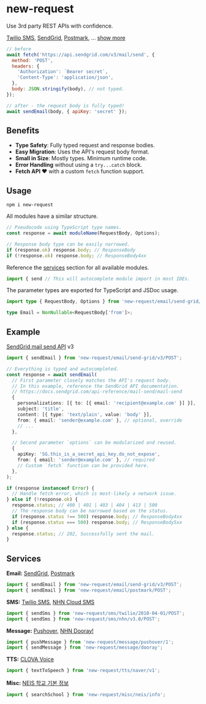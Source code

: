 [CLOVA Voice]: https://www.ncloud.com/product/aiService/clovaVoice
[NEIS 학교 기본 정보]: https://open.neis.go.kr/portal/data/service/selectServicePage.do?infId=OPEN17020190531110010104913&infSeq=2
[NHN Cloud SMS]: https://docs.nhncloud.com/ko/Notification/SMS/ko/Overview/
[NHN Dooray!]: https://dooray.com/
[Postmark]: https://postmarkapp.com/
[Pushover]: https://pushover.net/
[SendGrid]: https://sendgrid.com/
[Twilio SMS]: https://www.twilio.com/

# new-request

Use 3rd party REST APIs with confidence.

[Twilio SMS], [SendGrid], [Postmark], … [show more](#services)

```js
// before
await fetch('https://api.sendgrid.com/v3/mail/send', {
  method: 'POST',
  headers: {
    'Authorization': `Bearer secret`,
    'Content-Type': 'application/json',
  },
  body: JSON.stringify(body), // not typed.
});

// after - the request body is fully typed!
await sendEmail(body, { apiKey: 'secret' });
```

## Benefits

- **Type Safety**: Fully typed request and response bodies.
- **Easy Migration**: Uses the API's request body format.
- **Small in Size**: Mostly types. Minimum runtime code.
- **Error Handling** without using a `try...catch` block.
- **Fetch API ❤️** with a custom `fetch` function support.

## Usage

```shell
npm i new-request
```

All modules have a similar structure.

```ts
// Pseudocode using TypeScript type names.
const response = await moduleName(RequestBody, Options);

// Response body type can be easily narrowed.
if (response.ok) response.body; // ResponseBody
if (!response.ok) response.body; // ResponseBody4xx
```

Reference the [services](#services) section for all available modules.

```ts
import { send // This will autocomplete module import in most IDEs.
```

The parameter types are exported for TypeScript and JSDoc usage.

```ts
import type { RequestBody, Options } from 'new-request/email/send-grid/v3/POST';

type Email = NonNullable<RequestBody['from']>;
```

## Example

[SendGrid mail send API](https://www.twilio.com/docs/sendgrid/api-reference/mail-send/mail-send) v3

```ts
import { sendEmail } from 'new-request/email/send-grid/v3/POST';

// Everything is typed and autocompleted.
const response = await sendEmail(
  // First parameter closely matches the API's request body.
  // In this example, reference the SendGrid API documentation.
  // https://docs.sendgrid.com/api-reference/mail-send/mail-send
  {
    personalizations: [{ to: [{ email: 'recipient@example.com' }] }],
    subject: 'title',
    content: [{ type: 'text/plain', value: 'body' }],
    from: { email: 'sender@example.com' }, // optional, override
    // ...
  },

  // Second parameter `options` can be modularized and reused.
  {
    apiKey: 'SG.this_is_a_secret_api_key.do_not_expose',
    from: { email: 'sender@example.com' }, // required
    // Custom `fetch` function can be provided here.
  },
);

if (response instanceof Error) {
  // Handle fetch error, which is most-likely a network issue.
} else if (!response.ok) {
  response.status; // 400 | 401 | 403 | 404 | 413 | 500
  // The response body can be narrowed based on the status.
  if (response.status !== 500) response.body; // ResponseBody4xx
  if (response.status === 500) response.body; // ResponseBody5xx
} else {
  response.status; // 202, Successfully sent the mail.
}
```

## Services

**Email:** [SendGrid], [Postmark]

```js
import { sendEmail } from 'new-request/email/send-grid/v3/POST';
import { sendEmail } from 'new-request/email/postmark/POST';
```

**SMS:** [Twilio SMS], [NHN Cloud SMS]

```js
import { sendSms } from 'new-request/sms/twilio/2010-04-01/POST';
import { sendSms } from 'new-request/sms/nhn/v3.0/POST';
```

**Message:** [Pushover], [NHN Dooray!]

```js
import { pushMessage } from 'new-request/message/pushover/1';
import { sendMessage } from 'new-request/message/dooray';
```

**TTS:** [CLOVA Voice]

```js
import { textToSpeech } from 'new-request/tts/naver/v1';
```

**Misc:** [NEIS 학교 기본 정보]

```js
import { searchSchool } from 'new-request/misc/neis/info';
```
